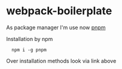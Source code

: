 # webpack-boilerplate

As package manager I'm use now [pnpm](https://pnpm.io/)

Installation by npm
```
  npm i -g pnpm
```

Over installation methods look via link above
